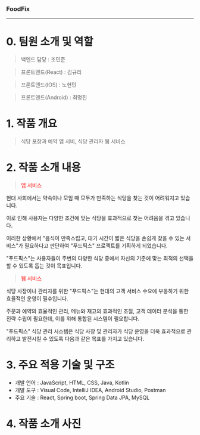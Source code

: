 ### FoodFix 
---

# **0. 팀원 소개 및 역할**
> 백엔드 담당 : 조민준

> 프론트엔드(React) : 김규리

> 프론트엔드(IOS) : 노현민

> 프론트엔드(Android) : 최명진

# **1. 작품 개요**
>식당 포장과 예약 앱 서비, 식당 관리자 웹 서비스 


# **2. 작품 소개 내용**
><p style="color:red">앱 서비스</p>
현대 사회에서는 약속이나 모임 때 모두가 만족하는 식당을 찾는 것이 어려워지고 있습니다. 

이로 인해 사용자는 다양한 조건에 맞는 식당을 효과적으로 찾는 어려움을 겪고 있습니다.


이러한 상황에서 "음식이 만족스럽고, 대기 시간이 짧은 식당을 손쉽게 찾을 수 있는 서비스"가 필요하다고
판단하여 "푸드픽스" 프로젝트를 기획하게 되었습니다.


"푸드픽스"는 사용자들이 주변의 다양한 식당 중에서 자신의 기준에 맞는 최적의 선택을 할 수 있도록 돕는 것이
목표입니다.


><p style="color:red">웹 서비스</p>
식당 사장이나 관리자를 위한 "푸드픽스"는 현대의 고객 서비스 수요에 부응하기 위한 효율적인 운영이 필수입니다.


주문과 예약의 효율적인 관리, 메뉴와 재고의 효과적인 조절, 고객 데이터 분석을 통한 전략 수립이 필요한데,
이를 위해 통합된 시스템이 필요합니다.


"푸드픽스" 식당 관리 시스템은 식당 사장 및 관리자가 식당 운영을 더욱 효과적으로 관리하고 발전시킬 수
있도록 다음과 같은 목표를 가지고 있습니다.


# **3. 주요 적용 기술 및 구조**
* 개발 언어 : JavaScript, HTML, CSS, Java, Kotlin 
* 개발 도구 : Visual Code, IntelliJ IDEA, Android Studio, Postman 
* 주요 기술 : React, Spring boot, Spring Data JPA, MySQL

  
# **4. 작품 소개 사진**
>
